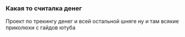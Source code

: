 ### Какая то считалка денег
Проект по трекингу денег и всей остальной шняге ну и там всякие приколюхи с гайдов ютуба 
